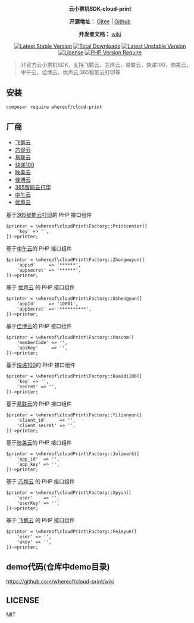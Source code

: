 <p align="center">
	<strong>云小票机SDK-cloud-print</strong>
</p>

<p align="center">
<p align="center">
	<strong>开源地址：</strong> <a target="_blank" href='https://gitee.com/whereof/cloud-print'>Gitee</a> | <a target="_blank" href=https://github.com/whereof/cloud-print'>Github</a> 
</p>
<p align="center">
	<strong>开发者文档：</strong> <a target="_blank" href='https://github.com/whereof/cloud-print/wiki'>wiki</a>
</p>
</p>


<p align="center">
<a href="https://packagist.org/packages/whereof/cloud-print" rel="nofollow"><img src="http://poser.pugx.org/whereof/cloud-print/v" alt="Latest Stable Version" data-canonical-src="http://poser.pugx.org/whereof/cloud-print/v" style="max-width: 100%;"></a> <a href="https://packagist.org/packages/whereof/cloud-print" rel="nofollow"><img src="http://poser.pugx.org/whereof/cloud-print/downloads" alt="Total Downloads" data-canonical-src="http://poser.pugx.org/whereof/cloud-print/downloads" style="max-width: 100%;"></a> <a href="https://packagist.org/packages/whereof/cloud-print" rel="nofollow"><img src="http://poser.pugx.org/whereof/cloud-print/v/unstable" alt="Latest Unstable Version" data-canonical-src="http://poser.pugx.org/whereof/cloud-print/v/unstable" style="max-width: 100%;"></a> <a href="https://packagist.org/packages/whereof/cloud-print" rel="nofollow"><img src="http://poser.pugx.org/whereof/cloud-print/license" alt="License" data-canonical-src="http://poser.pugx.org/whereof/cloud-print/license" style="max-width: 100%;"></a> <a href="https://packagist.org/packages/whereof/cloud-print" rel="nofollow"><img src="http://poser.pugx.org/whereof/cloud-print/require/php" alt="PHP Version Require" data-canonical-src="http://poser.pugx.org/whereof/cloud-print/require/php" style="max-width: 100%;"></a>
</p>



> 非官方云小票机SDK，支持飞鹅云，芯烨云，易联云，快递100，映美云，中午云，佳博云，优声云,365智能云打印等


## 安装

~~~~
composer require whereof/cloud-print
~~~~

## 厂商

- [飞鹅云](http://help.feieyun.com/document.php) 
- [芯烨云](https://www.xpyun.net/open/index.html)
- [易联云](https://www.yilianyun.net/)
- [快递100](https://api.kuaidi100.com/document/5f0ff6a32977d50a94e10235)
- [映美云](http://open.jolimark.com/)
- [佳博云](https://dev.poscom.cn/)
- [365智能云打印](http://printcenter.cn/)
- [中午云](http://www.zhongwu.co/)
- [优声云](https://www.ushengyun.com/)



基于[365智能云打印](http://printcenter.cn/)的 PHP 接口组件

~~~
$printer = \whereof\cloudPrint\Factory::Printcenter([
    'key' => '',
])->printer;
~~~

基于[中午云](http://www.zhongwu.co/)的 PHP 接口组件

~~~
$printer = \whereof\cloudPrint\Factory::Zhongwuyun([
    'appid'     => '******',
    'appsecret' => '******',
])->printer;
~~~

基于 [优声云](https://www.ushengyun.com/) 的 PHP 接口组件

~~~
$printer = \whereof\cloudPrint\Factory::Ushengyun([
    'appId'     => '10001',
    'appSecret' => '**********',
])->printer;
~~~

基于[佳博云](https://dev.poscom.cn/)的 PHP 接口组件

~~~
$printer = \whereof\cloudPrint\Factory::Poscom([
    'memberCode' => '',
    'apiKey'     => '',
])->printer;
~~~

基于[快递100](https://api.kuaidi100.com/document/5f0ff6adbc8da837cbd8aef8)的 PHP 接口组件

~~~
$printer = \whereof\cloudPrint\Factory::Kuaidi100([
    'key' => '',
    'secret' => '',
])->printer;
~~~

基于[易联云](https://www.yilianyun.net/)的 PHP 接口组件

~~~
$printer = \whereof\cloudPrint\Factory::Yilianyun([
    'client_id'     => '',
    'client_secret' => '',
])->printer;
~~~

基于[映美云](http://open.jolimark.com/)的 PHP 接口组件

~~~
$printer = \whereof\cloudPrint\Factory::Jolimark([
    'app_id'  => '',
    'app_key' => '',
])->printer;
~~~

基于 [芯烨云](https://www.xpyun.net/open/index.html) 的 PHP 接口组件

~~~
$printer = \whereof\cloudPrint\Factory::Xpyun([
    'user'    => '',
    'userKey' => '',
])->printer;
~~~

基于 [飞鹅云](http://help.feieyun.com/document.php) 的 PHP 接口组件

~~~
$printer = \whereof\cloudPrint\Factory::Feieyun([
    'user' => '',
    'ukey' => '',
])->printer;
~~~



## demo代码(仓库中demo目录)

https://github.com/whereof/cloud-print/wiki

## LICENSE

MIT

